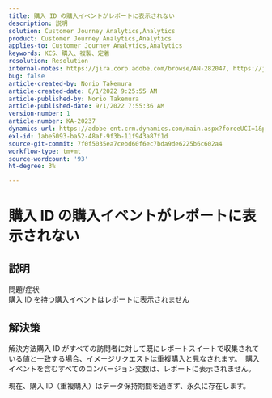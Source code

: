 ```yaml
---
title: 購入 ID の購入イベントがレポートに表示されない
description: 説明
solution: Customer Journey Analytics,Analytics
product: Customer Journey Analytics,Analytics
applies-to: Customer Journey Analytics,Analytics
keywords: KCS、購入、複製、定着
resolution: Resolution
internal-notes: https://jira.corp.adobe.com/browse/AN-282047, https://jira.corp.adobe.com/browse/AN-287475
bug: false
article-created-by: Norio Takemura
article-created-date: 8/1/2022 9:25:55 AM
article-published-by: Norio Takemura
article-published-date: 9/1/2022 7:55:36 AM
version-number: 1
article-number: KA-20237
dynamics-url: https://adobe-ent.crm.dynamics.com/main.aspx?forceUCI=1&pagetype=entityrecord&etn=knowledgearticle&id=f8636eed-7b11-ed11-b83d-0022480862c6
exl-id: 1abe5093-ba52-48af-9f3b-11f943a87f1d
source-git-commit: 7f0f5035ea7cebd60f6ec7bda9de6225b6c602a4
workflow-type: tm+mt
source-wordcount: '93'
ht-degree: 3%

---
```


# 購入 ID の購入イベントがレポートに表示されない

## 説明

問題/症状
<br>購入 ID を持つ購入イベントはレポートに表示されません


## 解決策


解決方法購入 ID がすべての訪問者に対して既にレポートスイートで収集されている値と一致する場合、イメージリクエストは重複購入と見なされます。  購入イベントを含むすべてのコンバージョン変数は、レポートに表示されません。

現在、購入 ID（重複購入）はデータ保持期間を過ぎず、永久に存在します。
